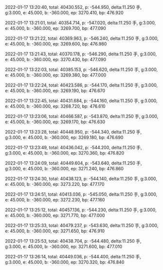 2022-01-17 13:20:40, total: 40430.552, p: -544.950, delta:11.250 手, g:3.000, e: 45.000, b: -360.000, ep: 3270.410, bp: 476.920

2022-01-17 13:21:01, total: 40354.714, p: -547.020, delta:11.250 手, g:3.000, e: 45.000, b: -360.000, ep: 3269.700, bp: 477.090

2022-01-17 13:21:22, total: 40369.963, p: -546.240, delta:11.250 手, g:3.000, e: 45.000, b: -360.000, ep: 3269.600, bp: 476.980

2022-01-17 13:21:43, total: 40370.178, p: -546.290, delta:11.250 手, g:3.000, e: 45.000, b: -360.000, ep: 3270.430, bp: 477.090

2022-01-17 13:22:03, total: 40385.153, p: -546.620, delta:11.250 手, g:3.000, e: 45.000, b: -360.000, ep: 3269.380, bp: 477.000

2022-01-17 13:22:24, total: 40423.586, p: -544.170, delta:11.250 手, g:3.000, e: 45.000, b: -360.000, ep: 3269.190, bp: 476.670

2022-01-17 13:22:45, total: 40431.684, p: -544.160, delta:11.250 手, g:3.000, e: 45.000, b: -360.000, ep: 3268.720, bp: 476.610

2022-01-17 13:23:06, total: 40466.587, p: -543.870, delta:11.250 手, g:3.000, e: 45.000, b: -360.000, ep: 3269.170, bp: 476.630

2022-01-17 13:23:28, total: 40448.950, p: -544.340, delta:11.250 手, g:3.000, e: 45.000, b: -360.000, ep: 3269.180, bp: 476.690

2022-01-17 13:23:49, total: 40436.042, p: -544.200, delta:11.250 手, g:3.000, e: 45.000, b: -360.000, ep: 3270.360, bp: 476.820

2022-01-17 13:24:09, total: 40449.604, p: -543.640, delta:11.250 手, g:3.000, e: 45.000, b: -360.000, ep: 3271.240, bp: 476.860

2022-01-17 13:24:30, total: 40438.123, p: -544.140, delta:11.250 手, g:3.000, e: 45.000, b: -360.000, ep: 3273.220, bp: 477.170

2022-01-17 13:24:51, total: 40413.036, p: -545.050, delta:11.250 手, g:3.000, e: 45.000, b: -360.000, ep: 3272.230, bp: 477.160

2022-01-17 13:25:12, total: 40457.136, p: -544.230, delta:11.250 手, g:3.000, e: 45.000, b: -360.000, ep: 3271.770, bp: 477.000

2022-01-17 13:25:33, total: 40479.237, p: -543.630, delta:11.250 手, g:3.000, e: 45.000, b: -360.000, ep: 3271.650, bp: 476.910

2022-01-17 13:25:53, total: 40438.704, p: -544.480, delta:11.250 手, g:3.000, e: 45.000, b: -360.000, ep: 3271.600, bp: 477.010

2022-01-17 13:26:14, total: 40449.036, p: -544.400, delta:11.250 手, g:3.000, e: 45.000, b: -360.000, ep: 3270.320, bp: 476.840